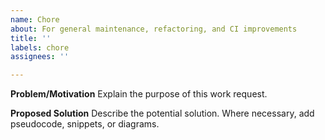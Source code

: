 ```yaml
---
name: Chore
about: For general maintenance, refactoring, and CI improvements
title: ''
labels: chore
assignees: ''

---
```


**Problem/Motivation**
Explain the purpose of this work request.

**Proposed Solution**
Describe the potential solution. Where necessary, add pseudocode, snippets, or diagrams.